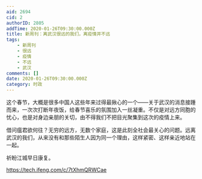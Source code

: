 ```yaml
---
aid: 2694
cid: 2
authorID: 2805
addTime: 2020-01-26T09:30:00.000Z
title: 新周刊：离武汉很远的我们，离疫情并不远
tags:
    - 新周刊
    - 很远
    - 疫情
    - 不远
    - 武汉
comments: []
date: 2020-01-26T09:30:00.000Z
category: 时政
---
```


这个春节，大概是很多中国人这些年来过得最揪心的一个——关于武汉的消息接踵而来，一次次打断年夜饭，给春节喜乐的氛围加入一丝凝重。不仅是对远方同胞的忧心，也是对身边亲朋的关切，由不得我们不把目光聚集到这次的疫情上来。

借问瘟君欲何往？无穷的远方，无数个家庭，这是此刻全社会最关心的问题。远离武汉的我们，从来没有和那些陌生人因为同一个理由，这样紧密、这样亲近地站在一起。

祈盼江城早日康复。

https://tech.ifeng.com/c/7tXhmQRWCae
